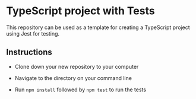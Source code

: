 # TypeScript project with Tests

This repository can be used as a template for creating a TypeScript project using Jest for testing.

## Instructions

- Clone down your new repository to your computer

- Navigate to the directory on your command line

- Run `npm install` followed by `npm test` to run the tests


